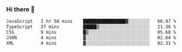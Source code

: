 ### Hi there 👋

<!--
**zhengis-alinur/zhengis-alinur** is a ✨ _special_ ✨ repository because its `README.md` (this file) appears on your GitHub profile.

Here are some ideas to get you started:

- 🔭 I’m currently working on ...
- 🌱 I’m currently learning ...
- 👯 I’m looking to collaborate on ...
- 🤔 I’m looking for help with ...
- 💬 Ask me about ...
- 📫 How to reach me: ...
- 😄 Pronouns: ...
- ⚡ Fun fact: ...
-->

<!--START_SECTION:waka-->

```txt
JavaScript   1 hr 58 mins    ████████████████▓░░░░░░░░   66.97 %
TypeScript   37 mins         █████▒░░░░░░░░░░░░░░░░░░░   21.38 %
CSS          9 mins          █▒░░░░░░░░░░░░░░░░░░░░░░░   05.60 %
JSON         4 mins          ▓░░░░░░░░░░░░░░░░░░░░░░░░   02.64 %
XML          4 mins          ▓░░░░░░░░░░░░░░░░░░░░░░░░   02.31 %
```

<!--END_SECTION:waka-->
